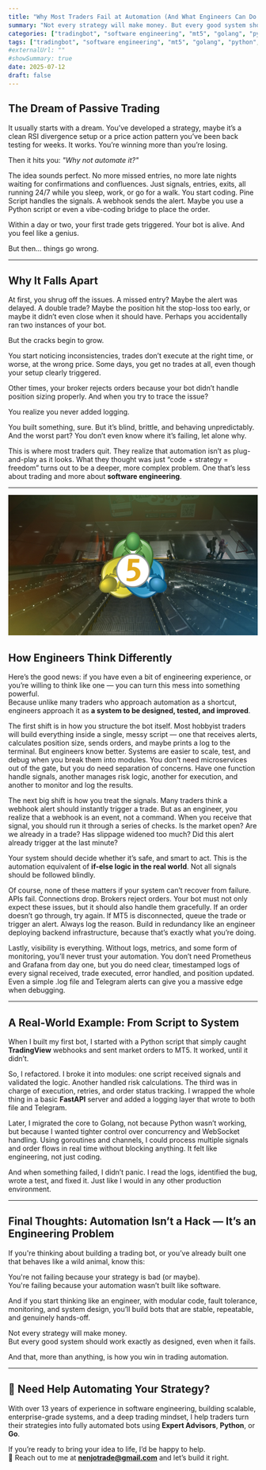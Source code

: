```yaml
---
title: "Why Most Traders Fail at Automation (And What Engineers Can Do About It)"
summary: "Not every strategy will make money. But every good system should work exactly as designed, even when it fails."
categories: ["tradingbot", "software engineering", "mt5", "golang", "python", "expert advisor", "mq5"]
tags: ["tradingbot", "software engineering", "mt5", "golang", "python", "expert advisor", "mq5"]
#externalUrl: ""
#showSummary: true
date: 2025-07-12
draft: false
---
```

## **The Dream of Passive Trading**

It usually starts with a dream. You’ve developed a strategy, maybe it’s a clean RSI divergence setup or a price action pattern you’ve been back testing for weeks. It works. You’re winning more than you’re losing.

Then it hits you: *"Why not automate it?"*

The idea sounds perfect. No more missed entries, no more late nights waiting for confirmations and confluences. Just signals, entries, exits, all running 24/7 while you sleep, work, or go for a walk. You start coding. Pine Script handles the signals. A webhook sends the alert. Maybe you use a Python script or even a vibe-coding bridge to place the order.

Within a day or two, your first trade gets triggered. Your bot is alive. And you feel like a genius.

But then… things go wrong.

---

## **Why It Falls Apart**

At first, you shrug off the issues. A missed entry? Maybe the alert was delayed. A double trade? Maybe the position hit the stop-loss too early, or maybe it didn’t even close when it should have. Perhaps you accidentally ran two instances of your bot.

But the cracks begin to grow.

You start noticing inconsistencies, trades don’t execute at the right time, or worse, at the wrong price. Some days, you get no trades at all, even though your setup clearly triggered.

Other times, your broker rejects orders because your bot didn’t handle position sizing properly. And when you try to trace the issue?

You realize you never added logging.

You built something, sure. But it’s blind, brittle, and behaving unpredictably. And the worst part? You don’t even know where it’s failing, let alone why.

This is where most traders quit. They realize that automation isn’t as plug-and-play as it looks. What they thought was just “code + strategy = freedom” turns out to be a deeper, more complex problem. One that’s less about trading and more about **software engineering**.

---
![landscape](cover.jpg "Photos by nenjo")

## **How Engineers Think Differently**

Here’s the good news: if you have even a bit of engineering experience, or you’re willing to think like one — you can turn this mess into something powerful.  
Because unlike many traders who approach automation as a shortcut, engineers approach it as **a system to be designed, tested, and improved**.

The first shift is in how you structure the bot itself. Most hobbyist traders will build everything inside a single, messy script — one that receives alerts, calculates position size, sends orders, and maybe prints a log to the terminal. But engineers know better. Systems are easier to scale, test, and debug when you break them into modules. You don’t need microservices out of the gate, but you do need separation of concerns. Have one function handle signals, another manages risk logic, another for execution, and another to monitor and log the results.

The next big shift is how you treat the signals. Many traders think a webhook alert should instantly trigger a trade. But as an engineer, you realize that a webhook is an event, not a command. When you receive that signal, you should run it through a series of checks. Is the market open? Are we already in a trade? Has slippage widened too much? Did this alert already trigger at the last minute?

Your system should decide whether it’s safe, and smart to act. This is the automation equivalent of **if-else logic in the real world**. Not all signals should be followed blindly.

Of course, none of these matters if your system can’t recover from failure. APIs fail. Connections drop. Brokers reject orders. Your bot must not only expect these issues, but it should also handle them gracefully. If an order doesn’t go through, try again. If MT5 is disconnected, queue the trade or trigger an alert. Always log the reason. Build in redundancy like an engineer deploying backend infrastructure, because that’s exactly what you’re doing.

Lastly, visibility is everything. Without logs, metrics, and some form of monitoring, you’ll never trust your automation. You don’t need Prometheus and Grafana from day one, but you do need clear, timestamped logs of every signal received, trade executed, error handled, and position updated. Even a simple .log file and Telegram alerts can give you a massive edge when debugging.

---

## **A Real-World Example: From Script to System**

When I built my first bot, I started with a Python script that simply caught **TradingView** webhooks and sent market orders to MT5. It worked, until it didn’t.

So, I refactored. I broke it into modules: one script received signals and validated the logic. Another handled risk calculations. The third was in charge of execution, retries, and order status tracking. I wrapped the whole thing in a basic **FastAPI** server and added a logging layer that wrote to both file and Telegram.

Later, I migrated the core to Golang, not because Python wasn’t working, but because I wanted tighter control over concurrency and WebSocket handling. Using goroutines and channels, I could process multiple signals and order flows in real time without blocking anything. It felt like engineering, not just coding.

And when something failed, I didn’t panic. I read the logs, identified the bug, wrote a test, and fixed it. Just like I would in any other production environment.

---

## **Final Thoughts: Automation Isn’t a Hack — It’s an Engineering Problem**

If you're thinking about building a trading bot, or you’ve already built one that behaves like a wild animal, know this:

You're not failing because your strategy is bad (or maybe).  
You're failing because your automation wasn’t built like software.

And if you start thinking like an engineer, with modular code, fault tolerance, monitoring, and system design, you’ll build bots that are stable, repeatable, and genuinely hands-off.

Not every strategy will make money.  
But every good system should work exactly as designed, even when it fails.

And that, more than anything, is how you win in trading automation.

---

## 🤝 Need Help Automating Your Strategy?

With over 13 years of experience in software engineering, building scalable, enterprise-grade systems, and a deep trading mindset, I help traders turn their strategies into fully automated bots using **Expert Advisors**, **Python**, or **Go**.

If you’re ready to bring your idea to life, I’d be happy to help.  
📩 Reach out to me at **nenjotrade@gmail.com** and let’s build it right.